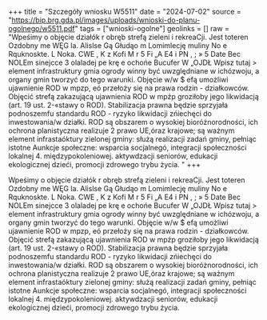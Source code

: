+++
title = "Szczegóły wniosku W5511"
date = "2024-07-02"
source = "https://bip.brg.gda.pl/images/uploads/wnioski-do-planu-ogolnego/w5511.pdf"
tags = ["wnioski-ogolne"]
geolinks = []
raw = "Wpeśimy o objęcie działók r obręb strefą zieleni i rekreaCji. Jest toteren Ozdobny me WĘG la. Alislse Gą Głudąo m Lomimlecję muliny No e Rquknoskte. L Noka. CWE , K z Kofi M r 5 Fi „A E4 i PN , ; » 5 Date Bec NOLEm sinejcce 3 olaladej pe krę e ochońe Bucufer W „OJDŁ  Wpisz tutaj > element infrastruktury gmia ogrody winny być uwzględniane w ichózwoju, a organy gmin tworzyć do tego warunki. Objęcie w/w $ efą umożliwi ujawnienie ROD w mpzp, eó przełoży się na prawa rodzin - działkowców. Objęcić strefą zakazującą ujawnienia ROD w mpźp groziłoby jego likwidacją (art. 19 ust. 2-«stawy o ROD). Stabilizacja prawna będzie sprzyjała podnoszemfu standardu ROD - ryzyko likwidacji zńiechęci do inwestowania/w działki. ROD są obszarem o wysokiej bioróżnorodności, ich ochrona planistyczna realizuje 2 prawo UE,óraz krajowe; są ważnym element infrastaóktury zielonej gminy: służą realizacji zadań gminy, pełniąc istotne Aunkcje społeczne: wsparcia socjalnegó, integracji społeczności lokalnej 4. międzypokoleniowej. aktywdzacji seniorów, edukacji ekologicznej dzieći, promocji zdrowego trybu życia. "
+++

Wpeśimy o objęcie działók r obręb strefą zieleni i rekreaCji. Jest toteren
Ozdobny me WĘG la. Alislse Gą Głudąo m Lomimlecję muliny No e Rquknoskte. L Noka. CWE ,
K z Kofi M r 5 Fi „A E4 i PN , ; » 5
Date Bec NOLEm sinejcce 3 olaladej pe krę e ochońe Bucufer W „OJDŁ 
Wpisz tutaj >
element infrastruktury gmia ogrody winny być uwzględniane w ichózwoju, a organy gmin tworzyć do tego
warunki. Objęcie w/w $ efą umożliwi ujawnienie ROD w mpzp, eó przełoży się na prawa rodzin -
działkowców. Objęcić strefą zakazującą ujawnienia ROD w mpźp groziłoby jego likwidacją (art. 19 ust. 2-«stawy
o ROD). Stabilizacja prawna będzie sprzyjała podnoszemfu standardu ROD - ryzyko likwidacji zńiechęci do
inwestowania/w działki. ROD są obszarem o wysokiej bioróżnorodności, ich ochrona planistyczna realizuje 2
prawo UE,óraz krajowe; są ważnym element infrastaóktury zielonej gminy: służą realizacji zadań gminy, pełniąc
istotne Aunkcje społeczne: wsparcia socjalnegó, integracji społeczności lokalnej 4. międzypokoleniowej.
aktywdzacji seniorów, edukacji ekologicznej dzieći, promocji zdrowego trybu życia.



